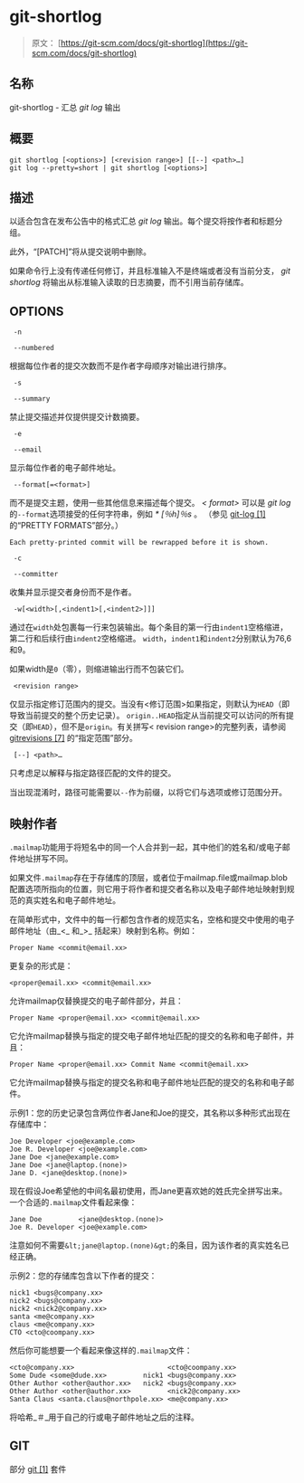 # git-shortlog

> 原文： [https://git-scm.com/docs/git-shortlog](https://git-scm.com/docs/git-shortlog)

## 名称

git-shortlog - 汇总 _git log_ 输出

## 概要

```
git shortlog [<options>] [<revision range>] [[--] <path>…​]
git log --pretty=short | git shortlog [<options>]
```

## 描述

以适合包含在发布公告中的格式汇总 _git log_ 输出。每个提交将按作者和标题分组。

此外，“[PATCH]”将从提交说明中删除。

如果命令行上没有传递任何修订，并且标准输入不是终端或者没有当前分支， _git shortlog_ 将输出从标准输入读取的日志摘要，而不引用当前存储库。

## OPTIONS

```
 -n 
```

```
 --numbered 
```

根据每位作者的提交次数而不是作者字母顺序对输出进行排序。

```
 -s 
```

```
 --summary 
```

禁止提交描述并仅提供提交计数摘要。

```
 -e 
```

```
 --email 
```

显示每位作者的电子邮件地址。

```
 --format[=<format>] 
```

而不是提交主题，使用一些其他信息来描述每个提交。 _&lt; format&gt;_ 可以是 _git log_ 的`--format`选项接受的任何字符串，例如 _* [％h]％s_ 。 （参见 [git-log [1]](https://git-scm.com/docs/git-log) 的“PRETTY FORMATS”部分。）

```
Each pretty-printed commit will be rewrapped before it is shown.
```

```
 -c 
```

```
 --committer 
```

收集并显示提交者身份而不是作者。

```
 -w[<width>[,<indent1>[,<indent2>]]] 
```

通过在`width`处包裹每一行来包装输出。每个条目的第一行由`indent1`空格缩进，第二行和后续行由`indent2`空格缩进。 `width`，`indent1`和`indent2`分别默认为76,6和9。

如果width是`0`（零），则缩进输出行而不包装它们。

```
 <revision range> 
```

仅显示指定修订范围内的提交。当没有&lt;修订范围&gt;如果指定，则默认为`HEAD`（即导致当前提交的整个历史记录）。 `origin..HEAD`指定从当前提交可以访问的所有提交（即`HEAD`），但不是`origin`。有关拼写&lt; revision range&gt;的完整列表，请参阅 [gitrevisions [7]](https://git-scm.com/docs/gitrevisions) 的“指定范围”部分。

```
 [--] <path>…​ 
```

只考虑足以解释与指定路径匹配的文件的提交。

当出现混淆时，路径可能需要以`--`作为前缀，以将它们与选项或修订范围分开。

## 映射作者

`.mailmap`功能用于将短名中的同一个人合并到一起，其中他们的姓名和/或电子邮件地址拼写不同。

如果文件`.mailmap`存在于存储库的顶层，或者位于mailmap.file或mailmap.blob配置选项所指向的位置，则它用于将作者和提交者名称以及电子邮件地址映射到规范的真实姓名和电子邮件地址。

在简单形式中，文件中的每一行都包含作者的规范实名，空格和提交中使用的电子邮件地址（由_&lt;_ 和_&gt;_ 括起来）映射到名称。例如：

```
Proper Name <commit@email.xx>
```

更复杂的形式是：

```
<proper@email.xx> <commit@email.xx>
```

允许mailmap仅替换提交的电子邮件部分，并且：

```
Proper Name <proper@email.xx> <commit@email.xx>
```

它允许mailmap替换与指定的提交电子邮件地址匹配的提交的名称和电子邮件，并且：

```
Proper Name <proper@email.xx> Commit Name <commit@email.xx>
```

它允许mailmap替换与指定的提交名称和电子邮件地址匹配的提交的名称和电子邮件。

示例1：您的历史记录包含两位作者Jane和Joe的提交，其名称以多种形式出现在存储库中：

```
Joe Developer <joe@example.com>
Joe R. Developer <joe@example.com>
Jane Doe <jane@example.com>
Jane Doe <jane@laptop.(none)>
Jane D. <jane@desktop.(none)>
```

现在假设Joe希望他的中间名最初使用，而Jane更喜欢她的姓氏完全拼写出来。一个合适的`.mailmap`文件看起来像：

```
Jane Doe         <jane@desktop.(none)>
Joe R. Developer <joe@example.com>
```

注意如何不需要`&lt;jane@laptop.(none)&gt;`的条目，因为该作者的真实姓名已经正确。

示例2：您的存储库包含以下作者的提交：

```
nick1 <bugs@company.xx>
nick2 <bugs@company.xx>
nick2 <nick2@company.xx>
santa <me@company.xx>
claus <me@company.xx>
CTO <cto@coompany.xx>
```

然后你可能想要一个看起来像这样的`.mailmap`文件：

```
<cto@company.xx>                       <cto@coompany.xx>
Some Dude <some@dude.xx>         nick1 <bugs@company.xx>
Other Author <other@author.xx>   nick2 <bugs@company.xx>
Other Author <other@author.xx>         <nick2@company.xx>
Santa Claus <santa.claus@northpole.xx> <me@company.xx>
```

将哈希_＃_用于自己的行或电子邮件地址之后的注释。

## GIT

部分 [git [1]](https://git-scm.com/docs/git) 套件